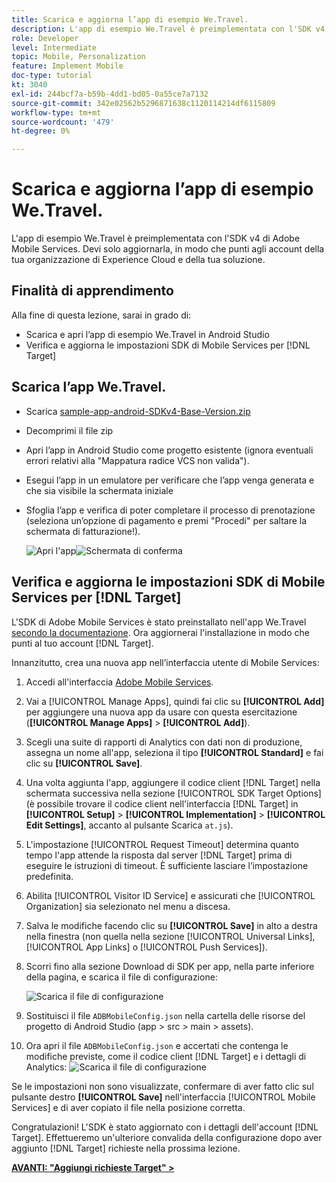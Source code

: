 ```yaml
---
title: Scarica e aggiorna l’app di esempio We.Travel.
description: L'app di esempio We.Travel è preimplementata con l'SDK v4 di Adobe Mobile Services. Devi solo aggiornarla in modo che punti agli account della tua organizzazione di Experience Cloud e della soluzione.
role: Developer
level: Intermediate
topic: Mobile, Personalization
feature: Implement Mobile
doc-type: tutorial
kt: 3040
exl-id: 244bcf7a-b59b-4dd1-bd05-0a55ce7a7132
source-git-commit: 342e02562b5296871638c1120114214df6115809
workflow-type: tm+mt
source-wordcount: '479'
ht-degree: 0%

---
```


# Scarica e aggiorna l’app di esempio We.Travel.

L&#39;app di esempio We.Travel è preimplementata con l&#39;SDK v4 di Adobe Mobile Services. Devi solo aggiornarla, in modo che punti agli account della tua organizzazione di Experience Cloud e della tua soluzione.

## Finalità di apprendimento

Alla fine di questa lezione, sarai in grado di:

* Scarica e apri l’app di esempio We.Travel in Android Studio
* Verifica e aggiorna le impostazioni SDK di Mobile Services per [!DNL Target]

## Scarica l’app We.Travel.

* Scarica [sample-app-android-SDKv4-Base-Version.zip](assets/sample-app-android-SDKv4-Base-Version.zip)
* Decomprimi il file zip
* Apri l’app in Android Studio come progetto esistente (ignora eventuali errori relativi alla &quot;Mappatura radice VCS non valida&quot;).
* Esegui l’app in un emulatore per verificare che l’app venga generata e che sia visibile la schermata iniziale
* Sfoglia l’app e verifica di poter completare il processo di prenotazione (seleziona un’opzione di pagamento e premi &quot;Procedi&quot; per saltare la schermata di fatturazione!).

  ![Apri l&#39;app](assets/wetravel_homeScreen.png)![Schermata di conferma](assets/wetravel_confirmationScreen.png)

## Verifica e aggiorna le impostazioni SDK di Mobile Services per [!DNL Target]

L&#39;SDK di Adobe Mobile Services è stato preinstallato nell&#39;app We.Travel [secondo la documentazione](https://experienceleague.adobe.com/docs/mobile-services/android/getting-started-android/requirements.html?lang=en). Ora aggiornerai l&#39;installazione in modo che punti al tuo account [!DNL Target].

Innanzitutto, crea una nuova app nell’interfaccia utente di Mobile Services:

1. Accedi all&#39;interfaccia [Adobe Mobile Services](https://mobilemarketing.adobe.com/).
1. Vai a [!UICONTROL Manage Apps], quindi fai clic su **[!UICONTROL Add]** per aggiungere una nuova app da usare con questa esercitazione (**[!UICONTROL Manage Apps]** > **[!UICONTROL Add]**).
1. Scegli una suite di rapporti di Analytics con dati non di produzione, assegna un nome all&#39;app, seleziona il tipo **[!UICONTROL Standard]** e fai clic su **[!UICONTROL Save]**.
1. Una volta aggiunta l&#39;app, aggiungere il codice client [!DNL Target] nella schermata successiva nella sezione [!UICONTROL SDK Target Options] (è possibile trovare il codice client nell&#39;interfaccia [!DNL Target] in **[!UICONTROL Setup]** > **[!UICONTROL Implementation]** > **[!UICONTROL Edit Settings]**, accanto al pulsante Scarica `at.js`).
1. L&#39;impostazione [!UICONTROL Request Timeout] determina quanto tempo l&#39;app attende la risposta dal server [!DNL Target] prima di eseguire le istruzioni di timeout. È sufficiente lasciare l’impostazione predefinita.
1. Abilita [!UICONTROL Visitor ID Service] e assicurati che [!UICONTROL Organization] sia selezionato nel menu a discesa.
1. Salva le modifiche facendo clic su **[!UICONTROL Save]** in alto a destra nella finestra (non quella nella sezione [!UICONTROL Universal Links], [!UICONTROL App Links] o [!UICONTROL Push Services]).
1. Scorri fino alla sezione Download di SDK per app, nella parte inferiore della pagina, e scarica il file di configurazione:

   ![Scarica il file di configurazione](assets/config_file.jpg)

1. Sostituisci il file `ADBMobileConfig.json` nella cartella delle risorse del progetto di Android Studio (app > src > main > assets).

1. Ora apri il file `ADBMobileConfig.json` e accertati che contenga le modifiche previste, come il codice client [!DNL Target] e i dettagli di Analytics:
   ![Scarica il file di configurazione](assets/client_code.jpg)

Se le impostazioni non sono visualizzate, confermare di aver fatto clic sul pulsante destro **[!UICONTROL Save]** nell&#39;interfaccia [!UICONTROL Mobile Services] e di aver copiato il file nella posizione corretta.

Congratulazioni! L&#39;SDK è stato aggiornato con i dettagli dell&#39;account [!DNL Target]. Effettueremo un&#39;ulteriore convalida della configurazione dopo aver aggiunto [!DNL Target] richieste nella prossima lezione.

**[AVANTI: &quot;Aggiungi richieste Target&quot; >](add-requests.md)**
